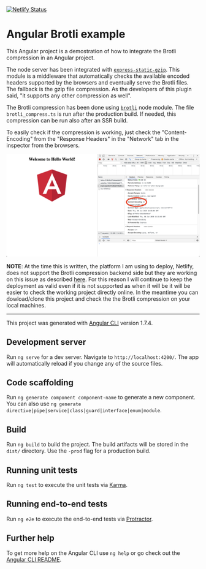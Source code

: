 [![Netlify Status](https://api.netlify.com/api/v1/badges/716c8f28-f7ce-49a0-b00e-866fa7fa6676/deploy-status)](https://app.netlify.com/sites/angular-brotli-example/deploys)

# Angular Brotli example

This Angular project is a demostration of how to integrate the Brotli compression in an Angular project.

The node server has been integrated with [`express-static-gzip`](https://www.npmjs.com/package/express-static-gzip). This module is a middleware that automatically checks the available encoded headers supported by the browsers and eventually serve the Brotli files. The fallback is the gzip file compression. As the developers of this plugin said, "it supports any other compression as well".

The Brotli compression has been done using [`brotli`](https://www.npmjs.com/package/brotli) node module. The file `brotli_compress.ts` is run after the production build. If needed, this compression can be run also after an SSR build.

To easily check if the compression is working, just check the "Content-Encoding" from the "Response Headers" in the "Network" tab in the inspector from the browsers.

![Content-Encoding from the Response Headers](/src/assets/Content-Encoding_screenshot.png)

**NOTE**: At the time this is written, the platform I am using to deploy, Netlify, does not support the Brotli compression backend side but they are working on this issue as described [here](https://github.com/netlify/ask-netlify/issues/24). For this reason I will continue to keep the deployment as valid even if it is not supported as when it will be it will be easier to check the working project directly online. In the meantime you can dowload/clone this project and check the the Brotli compression on your local machines.

---

This project was generated with [Angular CLI](https://github.com/angular/angular-cli) version 1.7.4.

## Development server

Run `ng serve` for a dev server. Navigate to `http://localhost:4200/`. The app will automatically reload if you change any of the source files.

## Code scaffolding

Run `ng generate component component-name` to generate a new component. You can also use `ng generate directive|pipe|service|class|guard|interface|enum|module`.

## Build

Run `ng build` to build the project. The build artifacts will be stored in the `dist/` directory. Use the `-prod` flag for a production build.

## Running unit tests

Run `ng test` to execute the unit tests via [Karma](https://karma-runner.github.io).

## Running end-to-end tests

Run `ng e2e` to execute the end-to-end tests via [Protractor](http://www.protractortest.org/).

## Further help

To get more help on the Angular CLI use `ng help` or go check out the [Angular CLI README](https://github.com/angular/angular-cli/blob/master/README.md).

